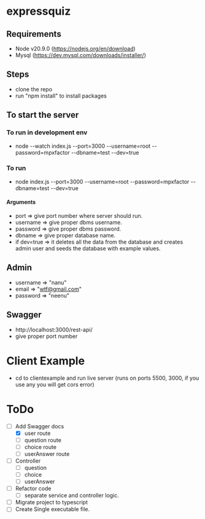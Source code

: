 # expressquiz
## Requirements
- Node v20.9.0 (https://nodejs.org/en/download)
- Mysql (https://dev.mysql.com/downloads/installer/)

## Steps
- clone the repo
- run "npm install" to install packages

## To start the server
### To run in development env
- node --watch index.js --port=3000 --username=root --password=mpxfactor --dbname=test --dev=true 
### To run
- node index.js --port=3000 --username=root --password=mpxfactor --dbname=test --dev=true 
#### Arguments
- port => give port number where server should run.
- username => give proper dbms username.
- password => give proper dbms password.
- dbname => give proper database name.
- if dev=true => it deletes all the data from the database and creates admin user and seeds the database with example values.

## Admin
- username => "nanu"
- email => "wtf@gmail.com"
- password => "neenu"

## Swagger
- http://localhost:3000/rest-api/
- give proper port number    

# Client Example
- cd to clientexample and run live server (runs on ports 5500, 3000, if you use any you will get cors error) 

# ToDo
- [ ] Add Swagger docs
    - [x] user route
    - [ ] question route
    - [ ] choice route
    - [ ] userAnswer route
- [ ] Controller
    - [ ] question
    - [ ] choice
    - [ ] userAnswer
- [ ] Refactor code
    - [ ] separate service and controller logic.
- [ ] Migrate project to typescript
- [ ] Create Single executable file.
